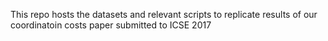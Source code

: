 This repo hosts the datasets and relevant scripts to replicate results of our coordinatoin costs paper submitted to ICSE 2017
